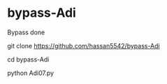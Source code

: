 # bypass-Adi
Bypass done


git clone https://github.com/hassan5542/bypass-Adi

cd bypass-Adi

python Adi07.py
